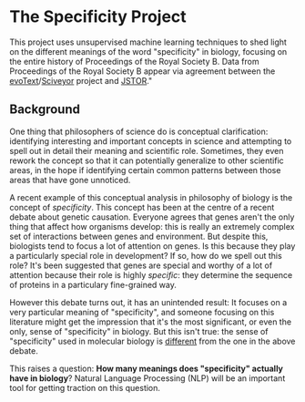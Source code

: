 # The Specificity Project

This project uses unsupervised machine learning techniques to shed light on the different meanings of the word "specificity" in biology, focusing on the entire history of Proceedings of the Royal Society B. Data from Proceedings of the Royal Society B appear via agreement between the [evoText](www.evotext.org)/[Sciveyor](www.sciveyor.com) project and [JSTOR](https://www.jstor.org/)."



## Background

One thing that philosophers of science do is conceptual clarification: identifying interesting and important concepts in science and attempting to spell out in detail their meaning and scientific role. Sometimes, they even rework the concept so that it can potentially generalize to other scientific areas, in the hope if identifying certain common patterns between those areas that have gone unnoticed.

A recent example of this conceptual analysis in philosophy of biology is the concept of _specificity_. This concept has been at the centre of a recent debate about genetic causation. Everyone agrees that genes aren't the only thing that affect how organisms develop: this is really an extremely complex set of interactions between genes and environment. But despite this, biologists tend to focus a lot of attention on genes. Is this because they play a particularly special role in development? If so, how do we spell out this role? It's been suggested that genes are special and worthy of a lot of attention because their role is highly _specific_: they determine the sequence of proteins in a particulary fine-grained way.

However this debate turns out, it has an unintended result: It focuses on a very particular meaning of "specificity", and someone focusing on this literature might get the impression that it's the most significant, or even the only, sense of "specificity" in biology. But this isn't true: the sense of "specificity" used in molecular biology is [different](https://www.journals.uchicago.edu/doi/abs/10.1086/706093?af=R) from the one in the above debate.

This raises a question: **How many meanings does "specificity" actually have in biology**? Natural Language Processing (NLP) will be an important tool for getting traction on this question.